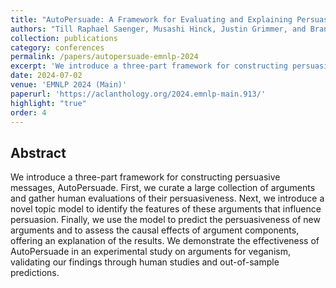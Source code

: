 ```yaml
---
title: "AutoPersuade: A Framework for Evaluating and Explaining Persuasive Arguments"
authors: "Till Raphael Saenger, Musashi Hinck, Justin Grimmer, and Brandon M Stewart"
collection: publications
category: conferences
permalink: /papers/autopersuade-emnlp-2024
excerpt: 'We introduce a three-part framework for constructing persuasive messages.'
date: 2024-07-02
venue: 'EMNLP 2024 (Main)'
paperurl: 'https://aclanthology.org/2024.emnlp-main.913/'
highlight: "true"
order: 4
---
```



## Abstract

We introduce a three-part framework for constructing persuasive messages, AutoPersuade. First, we curate a large collection of arguments and gather human evaluations of their persuasiveness. Next, we introduce a novel topic model to identify the features of these arguments that influence persuasion. Finally, we use the model to predict the persuasiveness of new arguments and to assess the causal effects of argument components, offering an explanation of the results. We demonstrate the effectiveness of AutoPersuade in an experimental study on arguments for veganism, validating our findings through human studies and out-of-sample predictions.